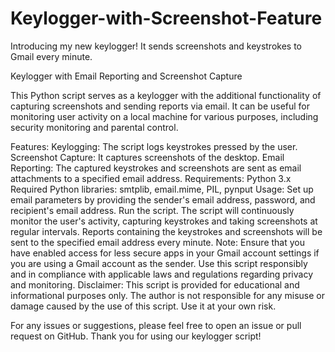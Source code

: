 # Keylogger-with-Screenshot-Feature
Introducing my new keylogger! It sends screenshots and keystrokes to Gmail every minute.

Keylogger with Email Reporting and Screenshot Capture

This Python script serves as a keylogger with the additional functionality of capturing screenshots and sending reports via email. It can be useful for monitoring user activity on a local machine for various purposes, including security monitoring and parental control.

Features:
Keylogging: The script logs keystrokes pressed by the user.
Screenshot Capture: It captures screenshots of the desktop.
Email Reporting: The captured keystrokes and screenshots are sent as email attachments to a specified email address.
Requirements:
Python 3.x
Required Python libraries: smtplib, email.mime, PIL, pynput
Usage:
Set up email parameters by providing the sender's email address, password, and recipient's email address.
Run the script.
The script will continuously monitor the user's activity, capturing keystrokes and taking screenshots at regular intervals.
Reports containing the keystrokes and screenshots will be sent to the specified email address every minute.
Note:
Ensure that you have enabled access for less secure apps in your Gmail account settings if you are using a Gmail account as the sender.
Use this script responsibly and in compliance with applicable laws and regulations regarding privacy and monitoring.
Disclaimer:
This script is provided for educational and informational purposes only. The author is not responsible for any misuse or damage caused by the use of this script. Use it at your own risk.

For any issues or suggestions, please feel free to open an issue or pull request on GitHub. Thank you for using our keylogger script!
